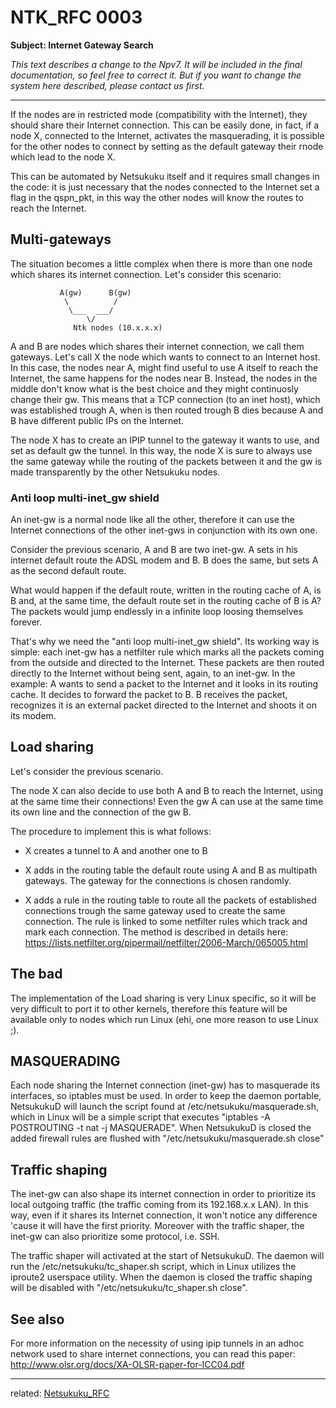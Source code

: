 NTK_RFC 0003
============

**Subject: Internet Gateway Search**

*This text describes a change to the Npv7.
It will be included in the final documentation, so feel free to correct it.
But if you want to change the system here described, please contact us first.*

---

If the nodes are in restricted mode (compatibility with the Internet), they
should share their Internet connection. This can be easily done, in fact, if
a node X, connected to the Internet, activates the masquerading, it is
possible for the other nodes to connect by setting as the default gateway
their rnode which lead to the node X.

This can be automated by Netsukuku itself and it requires small changes in the
code: it is just necessary that the nodes connected to the Internet set a flag
in the qspn_pkt, in this way the other nodes will know the routes to reach the
Internet.

## Multi-gateways

The situation becomes a little complex when there is more than one node which
shares its internet connection. Let's consider this scenario:

```
		   A(gw)      B(gw)
		    \	       /
		     \___  ___/
		         \/
		      Ntk nodes (10.x.x.x)
```

A and B are nodes which shares their internet connection, we call them
gateways. Let's call X the node which wants to connect to an Internet host.
In this case, the nodes near A, might find useful to use A itself to
reach the Internet, the same happens for the nodes near B.
Instead, the nodes in the middle don't know what is the best choice and they
might continuosly change their gw. This means that a TCP connection
(to an inet host), which was established trough A, when is then routed trough
B dies because A and B have different public IPs on the Internet.

The node X has to create an IPIP tunnel to the gateway it wants to use, and
set as default gw the tunnel. In this way, the node X is sure to always use
the same gateway while the routing of the packets between it and the gw is
made transparently by the other Netsukuku nodes.

### Anti loop multi-inet_gw shield

An inet-gw is a normal node like all the other, therefore it can use the
Internet connections of the other inet-gws in conjunction with its own one.

Consider the previous scenario, A and B are two inet-gw. 
A sets in his internet default route the ADSL modem and B.
B does the same, but sets A as the second default route.

What would happen if the default route, written in the routing cache of A, is
B and, at the same time, the default route set in the routing cache of B is A?
The packets would jump endlessly in a infinite loop loosing themselves forever.

That's why we need the "anti loop multi-inet_gw shield".
Its working way is simple: each inet-gw has a netfilter rule which marks
all the packets coming from the outside and directed to the Internet. These
packets are then routed directly to the Internet without being sent, again, to
an inet-gw. In the example:
A wants to send a packet to the Internet and it looks in its routing cache.
It decides to forward the packet to B. B receives the packet, recognizes it is
an external packet directed to the Internet and shoots it on its modem.

## Load sharing

Let's consider the previous scenario.

The node X can also decide to use both A and B to reach the Internet, using
at the same time their connections! Even the gw A can use at the same time
its own line and the connection of the gw B.

The procedure to implement this is what follows:

 * X creates a tunnel to A and another one to B
 
 * X adds in the routing table the default route using A and B as multipath
gateways. The gateway for the connections is chosen randomly.

 * X adds a rule in the routing table to route all the packets of established
connections trough the same gateway used to create the same connection.
The rule is linked to some netfilter rules which track and mark each
connection. The method is described in details here:
https://lists.netfilter.org/pipermail/netfilter/2006-March/065005.html

## The bad

The implementation of the Load sharing is very Linux specific, so it will be
very difficult to port it to other kernels, therefore this feature will be
available only to nodes which run Linux (ehi, one more reason to use Linux ;).

## MASQUERADING

Each node sharing the Internet connection (inet-gw) has to masquerade its
interfaces, so iptables must be used.
In order to keep the daemon portable, NetsukukuD will launch the script found
at /etc/netsukuku/masquerade.sh, which in Linux will be a simple script that
executes "iptables -A POSTROUTING -t nat -j MASQUERADE".
When NetsukukuD is closed the added firewall rules are flushed with 
"/etc/netsukuku/masquerade.sh close"


## Traffic shaping

The inet-gw can also shape its internet connection in order to prioritize its
local outgoing traffic (the traffic coming from its 192.168.x.x LAN). 
In this way, even if it shares its Internet connection, it won't notice any
difference 'cause it will have the first priority. Moreover with the traffic
shaper, the inet-gw can also prioritize some protocol, i.e. SSH.

The traffic shaper will activated at the start of NetsukukuD. The daemon will
run the /etc/netsukuku/tc_shaper.sh script, which in Linux utilizes the
iproute2 userspace utility.
When the daemon is closed the traffic shaping will be disabled with
"/etc/netsukuku/tc_shaper.sh close".

## See also

For more information on the necessity of using ipip tunnels in an adhoc
network used to share internet connections, you can read this paper:
http://www.olsr.org/docs/XA-OLSR-paper-for-ICC04.pdf

----
related: [Netsukuku_RFC](README.md)
